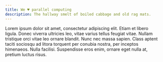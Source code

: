 ```yaml
---
title: We ♥️ parallel computing
description: The hallway smelt of boiled cabbage and old rag mats.
---
```


Lorem ipsum dolor sit amet, consectetur adipiscing elit. Etiam et libero ligula. Donec viverra ultricies leo, vitae varius tellus feugiat vitae. Nullam tristique orci vitae leo ornare blandit. Nunc nec massa sapien. Class aptent taciti sociosqu ad litora torquent per conubia nostra, per inceptos himenaeos. Nulla facilisi. Suspendisse eros enim, ornare eget nulla at, pretium luctus risus.
